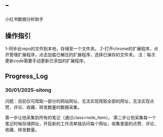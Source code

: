# -
小红书数据分析助手


## 操作指引

1-同步此repo的文件到本地，存储至一个文件夹。
2-打开chrome的扩展程序，点开管理扩展程序，点击加载已解压的扩展程序，选择已保存的文件夹。
注：每次更新code需要手动更新已添加的扩展程序。

## Progress_Log
### 30/01/2025-sitong

问题：目前仅可爬取一部分的网站网址，无法实现爬取全部的网址，无法实现点赞、评论、收藏、转发数量的数据采集。

第一步让他采集到所有的笔记（通过class=note_item）。
第二步让他采集每一个笔记时候存储网址，开启新的工作流单独访问每个网址，收集里面的点赞、评论、收藏、转发数量。




